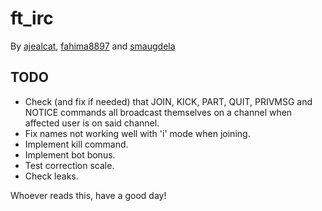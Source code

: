 # ft_irc
By [ajealcat](https://github.com/ajealcat), [fahima8897](https://github.com/fahima8897) and [smaugdela](https://github.com/smaugdela)

## TODO
- Check (and fix if needed) that JOIN, KICK, PART, QUIT, PRIVMSG and NOTICE commands all broadcast themselves on a channel when affected user is on said channel.
- Fix names not working well with 'i' mode when joining.
- Implement kill command.
- Implement bot bonus.
- Test correction scale.
- Check leaks.

Whoever reads this, have a good day!
